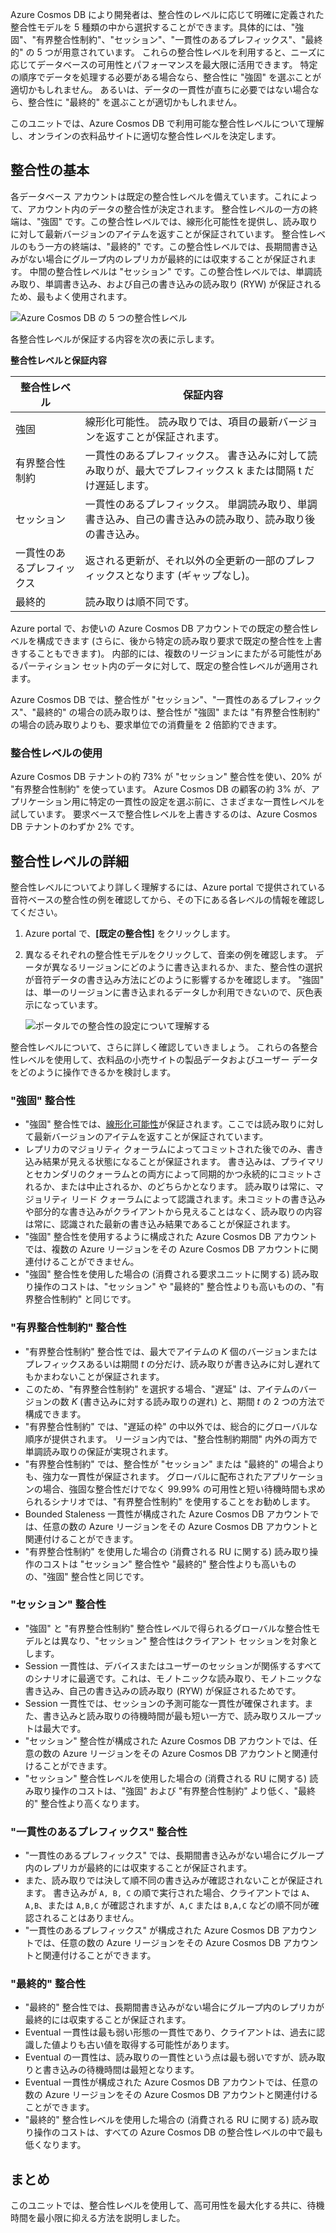 Azure Cosmos DB により開発者は、整合性のレベルに応じて明確に定義された整合性モデルを 5 種類の中から選択することができます。具体的には、"強固"、"有界整合性制約"、"セッション"、"一貫性のあるプレフィックス"、"最終的" の 5 つが用意されています。 これらの整合性レベルを利用すると、ニーズに応じてデータベースの可用性とパフォーマンスを最大限に活用できます。 特定の順序でデータを処理する必要がある場合なら、整合性に "強固" を選ぶことが適切かもしれません。 あるいは、データの一貫性が直ちに必要ではない場合なら、整合性に "最終的" を選ぶことが適切かもしれません。 

このユニットでは、Azure Cosmos DB で利用可能な整合性レベルについて理解し、オンラインの衣料品サイトに適切な整合性レベルを決定します。

## <a name="consistency-basics"></a>整合性の基本

各データベース アカウントは既定の整合性レベルを備えています。これによって、アカウント内のデータの整合性が決定されます。 整合性レベルの一方の終端は、"強固" です。この整合性レベルでは、線形化可能性を提供し、読み取りに対して最新バージョンのアイテムを返すことが保証されています。 整合性レベルのもう一方の終端は、"最終的" です。この整合性レベルでは、長期間書き込みがない場合にグループ内のレプリカが最終的には収束することが保証されます。 中間の整合性レベルは "セッション" です。この整合性レベルでは、単調読み取り、単調書き込み、および自己の書き込みの読み取り (RYW) が保証されるため、最もよく使用されます。

![Azure Cosmos DB の 5 つの整合性レベル](../media/5-change-consistency/five-consistency-levels.png)

各整合性レベルが保証する内容を次の表に示します。
 
**整合性レベルと保証内容**

| 整合性レベル | 保証内容 |
| --- | --- |
| 強固 | 線形化可能性。 読み取りでは、項目の最新バージョンを返すことが保証されます。|
| 有界整合性制約 | 一貫性のあるプレフィックス。 書き込みに対して読み取りが、最大でプレフィックス k または間隔 t だけ遅延します。 |
| セッション   | 一貫性のあるプレフィックス。 単調読み取り、単調書き込み、自己の書き込みの読み取り、読み取り後の書き込み。 |
| 一貫性のあるプレフィックス | 返される更新が、それ以外の全更新の一部のプレフィックスとなります (ギャップなし)。 |
| 最終的  | 読み取りは順不同です。 |

Azure portal で、お使いの Azure Cosmos DB アカウントでの既定の整合性レベルを構成できます (さらに、後から特定の読み取り要求で既定の整合性を上書きすることもできます)。 内部的には、複数のリージョンにまたがる可能性があるパーティション セット内のデータに対して、既定の整合性レベルが適用されます。

Azure Cosmos DB では、整合性が "セッション"、"一貫性のあるプレフィックス"、"最終的" の場合の読み取りは、整合性が "強固" または "有界整合性制約" の場合の読み取りよりも、要求単位での消費量を 2 倍節約できます。

### <a name="use-of-consistency-levels"></a>整合性レベルの使用

Azure Cosmos DB テナントの約 73% が "セッション" 整合性を使い、20% が "有界整合性制約" を使っています。 Azure Cosmos DB の顧客の約 3% が、アプリケーション用に特定の一貫性の設定を選ぶ前に、さまざまな一貫性レベルを試しています。 要求ベースで整合性レベルを上書きするのは、Azure Cosmos DB テナントのわずか 2% です。

## <a name="consistency-levels-in-detail"></a>整合性レベルの詳細

整合性レベルについてより詳しく理解するには、Azure portal で提供されている音符ベースの整合性の例を確認してから、その下にある各レベルの情報を確認してください。

1. Azure portal で、**[既定の整合性]** をクリックします。
2. 異なるそれぞれの整合性モデルをクリックして、音楽の例を確認します。 データが異なるリージョンにどのように書き込まれるか、また、整合性の選択が音符データの書き込み方法にどのように影響するかを確認します。 "強固" は、単一のリージョンに書き込まれるデータしか利用できないので、灰色表示になっています。

    ![ポータルでの整合性の設定について理解する](../media/5-change-consistency/consistency.gif)

整合性レベルについて、さらに詳しく確認していきましょう。 これらの各整合性レベルを使用して、衣料品の小売サイトの製品データおよびユーザー データをどのように操作できるかを検討します。

### <a name="strong-consistency"></a>"強固" 整合性

* "強固" 整合性では、[線形化可能性](https://aphyr.com/posts/313-strong-consistency-models)が保証されます。ここでは読み取りに対して最新バージョンのアイテムを返すことが保証されています。
* レプリカのマジョリティ クォーラムによってコミットされた後でのみ、書き込み結果が見える状態になることが保証されます。 書き込みは、プライマリとセカンダリのクォーラムとの両方によって同期的かつ永続的にコミットされるか、または中止されるか、のどちらかとなります。 読み取りは常に、マジョリティ リード クォーラムによって認識されます。未コミットの書き込みや部分的な書き込みがクライアントから見えることはなく、読み取りの内容は常に、認識された最新の書き込み結果であることが保証されます。 
* "強固" 整合性を使用するように構成された Azure Cosmos DB アカウントでは、複数の Azure リージョンをその Azure Cosmos DB アカウントに関連付けることができません。  
* "強固" 整合性を使用した場合の (消費される要求ユニットに関する) 読み取り操作のコストは、"セッション" や "最終的" 整合性よりも高いものの、"有界整合性制約" と同じです。

### <a name="bounded-staleness-consistency"></a>"有界整合性制約" 整合性

* "有界整合性制約" 整合性では、最大でアイテムの *K* 個のバージョンまたはプレフィックスあるいは期間 *t* の分だけ、読み取りが書き込みに対し遅れてもかまわないことが保証されます。
* このため、"有界整合性制約" を選択する場合、"遅延" は、アイテムのバージョンの数 *K* (書き込みに対する読み取りの遅れ) と、期間 *t* の 2 つの方法で構成できます。
* "有界整合性制約" では、"遅延の枠" の中以外では、総合的にグローバルな順序が提供されます。 リージョン内では、"整合性制約期間" 内外の両方で単調読み取りの保証が実現されます。
* "有界整合性制約" では、整合性が "セッション" または "最終的" の場合よりも、強力な一貫性が保証されます。 グローバルに配布されたアプリケーションの場合、強固な整合性だけでなく 99.99% の可用性と短い待機時間も求められるシナリオでは、"有界整合性制約" を使用することをお勧めします。
* Bounded Staleness 一貫性が構成された Azure Cosmos DB アカウントでは、任意の数の Azure リージョンをその Azure Cosmos DB アカウントと関連付けることができます。 
* "有界整合性制約" を使用した場合の (消費される RU に関する) 読み取り操作のコストは "セッション" 整合性や "最終的" 整合性よりも高いものの、"強固" 整合性と同じです。

### <a name="session-consistency"></a>"セッション" 整合性

* "強固" と "有界整合性制約" 整合性レベルで得られるグローバルな整合性モデルとは異なり、"セッション" 整合性はクライアント セッションを対象とします。
* Session 一貫性は、デバイスまたはユーザーのセッションが関係するすべてのシナリオに最適です。これは、モノトニックな読み取り、モノトニックな書き込み、自己の書き込みの読み取り (RYW) が保証されるためです。
* Session 一貫性では、セッションの予測可能な一貫性が確保されます。また、書き込みと読み取りの待機時間が最も短い一方で、読み取りスループットは最大です。
* "セッション" 整合性が構成された Azure Cosmos DB アカウントでは、任意の数の Azure リージョンをその Azure Cosmos DB アカウントと関連付けることができます。
* "セッション" 整合性レベルを使用した場合の (消費される RU に関する) 読み取り操作のコストは、"強固" および "有界整合性制約" より低く、"最終的" 整合性より高くなります。

### <a name="consistent-prefix-consistency"></a>"一貫性のあるプレフィックス" 整合性

* "一貫性のあるプレフィックス" では、長期間書き込みがない場合にグループ内のレプリカが最終的には収束することが保証されます。 
* また、読み取りでは決して順不同の書き込みが確認されないことが保証されます。 書き込みが `A, B, C` の順で実行された場合、クライアントでは `A`、`A,B`、または `A,B,C` が確認されますが、`A,C` または `B,A,C` などの順不同が確認されることはありません。
* "一貫性のあるプレフィックス" が構成された Azure Cosmos DB アカウントでは、任意の数の Azure リージョンをその Azure Cosmos DB アカウントと関連付けることができます。 

### <a name="eventual-consistency"></a>"最終的" 整合性

* "最終的" 整合性では、長期間書き込みがない場合にグループ内のレプリカが最終的には収束することが保証されます。
* Eventual 一貫性は最も弱い形態の一貫性であり、クライアントは、過去に認識した値よりも古い値を取得する可能性があります。
* Eventual の一貫性は、読み取りの一貫性という点は最も弱いですが、読み取りと書き込みの待機時間は最短となります。
* Eventual 一貫性が構成された Azure Cosmos DB アカウントでは、任意の数の Azure リージョンをその Azure Cosmos DB アカウントと関連付けることができます。 
* "最終的" 整合性レベルを使用した場合の (消費される RU に関する) 読み取り操作のコストは、すべての Azure Cosmos DB の整合性レベルの中で最も低くなります。

## <a name="summary"></a>まとめ

このユニットでは、整合性レベルを使用して、高可用性を最大化する共に、待機時間を最小限に抑える方法を説明しました。